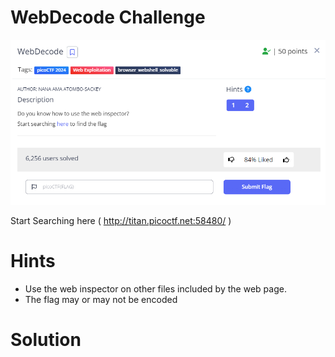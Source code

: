 # WebDecode Challenge
![WebDecode](https://github.com/Nickwebco/CyberVets/blob/main/PicoCTF/General%20Skills/Super%20SSH/images/WebDecode.png?raw=true)

Start Searching here ( http://titan.picoctf.net:58480/ )

# Hints
- Use the web inspector on other files included by the web page.
- The flag may or may not be encoded

# Solution


